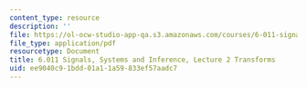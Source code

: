 ```yaml
---
content_type: resource
description: ''
file: https://ol-ocw-studio-app-qa.s3.amazonaws.com/courses/6-011-signals-systems-and-inference-spring-2018/ee9040c91bdd01a11a59833ef57aadc7_MIT6_011S18lec2.pdf
file_type: application/pdf
resourcetype: Document
title: 6.011 Signals, Systems and Inference, Lecture 2 Transforms
uid: ee9040c9-1bdd-01a1-1a59-833ef57aadc7
---
```

